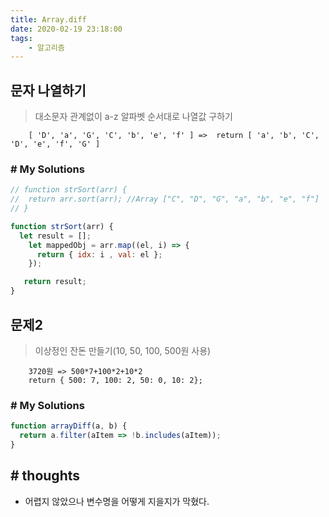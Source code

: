 ```yaml
---
title: Array.diff
date: 2020-02-19 23:18:00
tags:
    - 알고리즘
---
```


## 문자 나열하기 
> 대소문자 관계없이 a-z 알파벳 순서대로 나열값 구하기

```
    [ 'D', 'a', 'G', 'C', 'b', 'e', 'f' ] =>  return [ 'a', 'b', 'C', 'D', 'e', 'f', 'G' ]
```

### # My Solutions
```javascript
// function strSort(arr) {
//  return arr.sort(arr); //Array ["C", "D", "G", "a", "b", "e", "f"]
// }

function strSort(arr) {
  let result = [];
    let mappedObj = arr.map((el, i) => {
      return { idx: i , val: el };
    });

   return result;
}
```

## 문제2 
> 이상정인 잔돈 만들기(10, 50, 100, 500원 사용)

```
    3720원 => 500*7+100*2+10*2
    return { 500: 7, 100: 2, 50: 0, 10: 2};
```

### # My Solutions
```javascript
function arrayDiff(a, b) {
  return a.filter(aItem => !b.includes(aItem));
}
```


## # thoughts
- 어렵지 않았으나 변수명을 어떻게 지을지가 막혔다.

